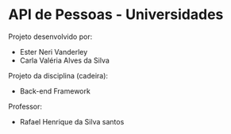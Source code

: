 # API de Pessoas - Universidades

Projeto desenvolvido por:
- Ester Neri Vanderley
- Carla Valéria Alves da Silva

Projeto da disciplina (cadeira):
- Back-end Framework

Professor:
- Rafael Henrique da Silva santos
